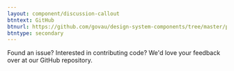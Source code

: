 ```yaml
---
layout: component/discussion-callout
btntext: GitHub
btnurl: https://github.com/govau/design-system-components/tree/master/packages/main-nav
btntype: secondary
---
```


 Found an issue? Interested in contributing code? We'd love your feedback over at our GitHub repository.

